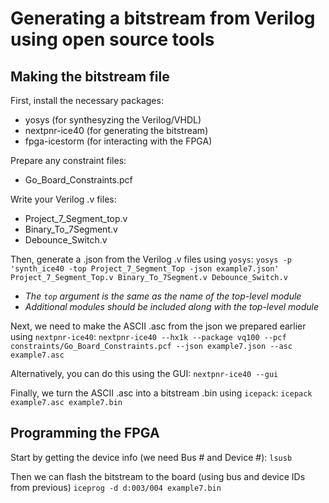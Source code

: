 # Generating a bitstream from Verilog using open source tools 

## Making the bitstream file

First, install the necessary packages:
- yosys (for synthesyzing the Verilog/VHDL)
- nextpnr-ice40 (for generating the bitstream)
- fpga-icestorm (for interacting with the FPGA)


Prepare any constraint files:
- Go_Board_Constraints.pcf

Write your Verilog .v files:

- Project_7_Segment_top.v
- Binary_To_7Segment.v
- Debounce_Switch.v

Then, generate a .json from the Verilog .v files using `yosys`:
`yosys -p 'synth_ice40 -top Project_7_Segment_Top -json example7.json' Project_7_Segment_Top.v Binary_To_7Segment.v Debounce_Switch.v`

- *The `top` argument is the same as the name of the top-level module*
- *Additional modules should be included along with the top-level module*

Next, we need to make the ASCII .asc from the json we prepared earlier using `nextpnr-ice40`:
`nextpnr-ice40 --hx1k --package vq100 --pcf constraints/Go_Board_Constraints.pcf --json example7.json --asc example7.asc`

Alternatively, you can do this using the GUI:
`nextpnr-ice40 --gui`

Finally, we turn the ASCII .asc into a bitstream .bin using `icepack`:
`icepack example7.asc example7.bin`

## Programming the FPGA

Start by getting the device info (we need Bus # and Device #):
`lsusb`

Then we can flash the bitstream to the board (using bus and device IDs from previous)
`iceprog -d d:003/004 example7.bin`
